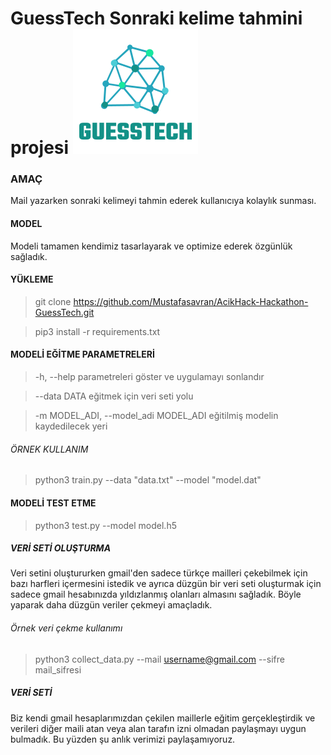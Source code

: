 # GuessTech Sonraki kelime tahmini projesi    ![GuessTech](logo.png)

### AMAÇ
Mail yazarken sonraki kelimeyi tahmin ederek kullanıcıya kolaylık sunması.

#### MODEL
Modeli tamamen kendimiz tasarlayarak ve optimize ederek özgünlük sağladık.


#### YÜKLEME

> git clone https://github.com/Mustafasavran/AcikHack-Hackathon-GuessTech.git

> pip3 install -r requirements.txt

#### MODELİ EĞİTME PARAMETRELERİ
>-h, --help            parametreleri göster ve uygulamayı sonlandır

> --data DATA   eğitmek için veri seti yolu

 > -m MODEL_ADI, --model_adi MODEL_ADI   eğitilmiş modelin kaydedilecek yeri
 
###### ÖRNEK KULLANIM
>python3 train.py --data "data.txt" --model "model.dat"

#### MODELİ TEST ETME
> python3 test.py --model model.h5


##### VERİ SETİ OLUŞTURMA
Veri setini oluştururken gmail'den sadece türkçe mailleri çekebilmek için bazı harfleri içermesini istedik ve ayrıca düzgün bir veri seti oluşturmak için sadece gmail hesabınızda yıldızlanmış olanları almasını sağladık. Böyle yaparak daha düzgün veriler çekmeyi amaçladık.

###### Örnek veri çekme kullanımı
> python3 collect_data.py --mail username@gmail.com --sifre mail_sifresi

##### VERİ SETİ

Biz kendi gmail hesaplarımızdan çekilen maillerle eğitim gerçekleştirdik ve verileri diğer maili atan veya alan tarafın izni olmadan paylaşmayı uygun bulmadık. Bu yüzden şu anlık verimizi paylaşamıyoruz.
